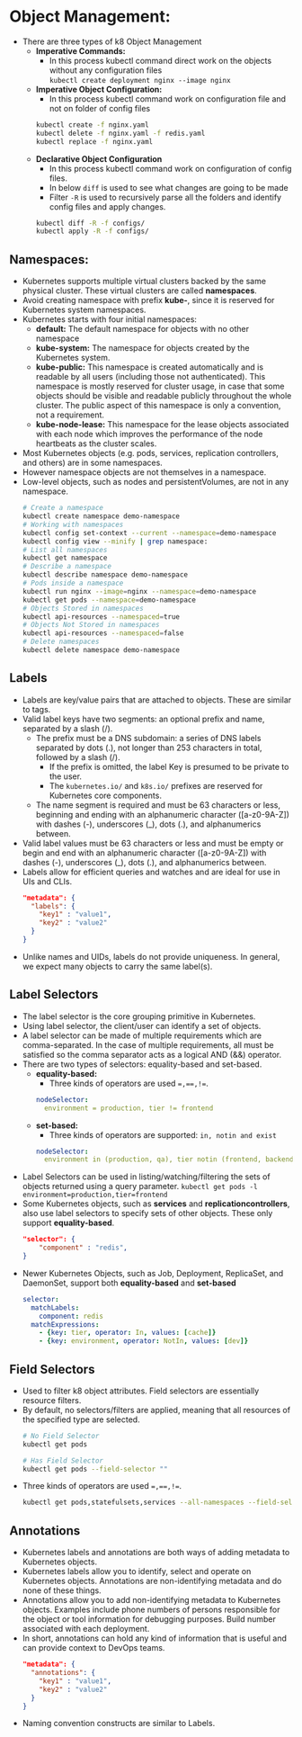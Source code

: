 # Object Management:

- There are three types of k8 Object Management
  - **Imperative Commands:**
    - In this process kubectl command direct work on the objects without any configuration files      
    `kubectl create deployment nginx --image nginx` 
  - **Imperative Object Configuration:**
    - In this process kubectl command work on configuration file and not on folder of config files   
    ```sh
    kubectl create -f nginx.yaml
    kubectl delete -f nginx.yaml -f redis.yaml
    kubectl replace -f nginx.yaml
    ```
  - **Declarative Object Configuration**
    - In this process kubectl command work on configuration of config files. 
    - In below `diff` is used to see what changes are going to be made
    - Filter `-R` is used to recursively parse all the folders and identify config files and apply changes.
    ```sh
    kubectl diff -R -f configs/
    kubectl apply -R -f configs/
    ```

## Namespaces:
- Kubernetes supports multiple virtual clusters backed by the same physical cluster. These virtual clusters are called **namespaces**. 
- Avoid creating namespace with prefix **kube-**, since it is reserved for Kubernetes system namespaces.
- Kubernetes starts with four initial namespaces:
  - **default:** The default namespace for objects with no other namespace
  - **kube-system:** The namespace for objects created by the Kubernetes system.
  - **kube-public:** This namespace is created automatically and is readable by all users (including those not authenticated). This namespace is mostly reserved for cluster usage, in case that some objects should be visible and readable publicly throughout the whole cluster. The public aspect of this namespace is only a convention, not a requirement.
  - **kube-node-lease:** This namespace for the lease objects associated with each node which improves the performance of the node heartbeats as the cluster scales.
- Most Kubernetes objects (e.g. pods, services, replication controllers, and others) are in some namespaces. 
- However namespace objects are not themselves in a namespace. 
- Low-level objects, such as nodes and persistentVolumes, are not in any namespace.
  ```sh
  # Create a namespace
  kubectl create namespace demo-namespace
  # Working with namespaces
  kubectl config set-context --current --namespace=demo-namespace
  kubectl config view --minify | grep namespace:
  # List all namespaces
  kubectl get namespace
  # Describe a namespace
  kubectl describe namespace demo-namespace
  # Pods inside a namespace
  kubectl run nginx --image=nginx --namespace=demo-namespace
  kubectl get pods --namespace=demo-namespace
  # Objects Stored in namespaces
  kubectl api-resources --namespaced=true
  # Objects Not Stored in namespaces
  kubectl api-resources --namespaced=false
  # Delete namespaces
  kubectl delete namespace demo-namespace
  ```

## Labels
- Labels are key/value pairs that are attached to objects. These are similar to tags.
- Valid label keys have two segments: an optional prefix and name, separated by a slash (/). 
  - The prefix must be a DNS subdomain: a series of DNS labels separated by dots (.), not longer than 253 characters in total, followed by a slash (/).
    - If the prefix is omitted, the label Key is presumed to be private to the user.
    - The `kubernetes.io/` and `k8s.io/` prefixes are reserved for Kubernetes core components.
  - The name segment is required and must be 63 characters or less, beginning and ending with an alphanumeric character ([a-z0-9A-Z]) with dashes (-), underscores (_), dots (.), and alphanumerics between. 
- Valid label values must be 63 characters or less and must be empty or begin and end with an alphanumeric character ([a-z0-9A-Z]) with dashes (-), underscores (_), dots (.), and alphanumerics between.
- Labels allow for efficient queries and watches and are ideal for use in UIs and CLIs.
  ```json
  "metadata": {
    "labels": {
      "key1" : "value1",
      "key2" : "value2"
    }
  }
  ```
- Unlike names and UIDs, labels do not provide uniqueness. In general, we expect many objects to carry the same label(s).

## Label Selectors
- The label selector is the core grouping primitive in Kubernetes.
- Using label selector, the client/user can identify a set of objects.
- A label selector can be made of multiple requirements which are comma-separated. In the case of multiple requirements, all must be satisfied so the comma separator acts as a logical AND (&&) operator.
- There are two types of selectors: equality-based and set-based.
  - **equality-based:** 
    - Three kinds of operators are used `=,==,!=`.
    ```yaml
    nodeSelector:
      environment = production, tier != frontend
    ```
  - **set-based:**  
    - Three kinds of operators are supported: `in, notin and exist`
    ```yaml
    nodeSelector:
      environment in (production, qa), tier notin (frontend, backend)
    ```
- Label Selectors can be used in listing/watching/filtering the sets of objects returned using a query parameter. 
  `kubectl get pods -l environment=production,tier=frontend`
- Some Kubernetes objects, such as **services** and **replicationcontrollers**, also use label selectors to specify sets of other objects. These only support **equality-based**.
  ```json
  "selector": {
      "component" : "redis",
  }
  ```
- Newer Kubernetes Objects, such as Job, Deployment, ReplicaSet, and DaemonSet, support both **equality-based** and **set-based**
  ```yaml
  selector:
    matchLabels:
      component: redis
    matchExpressions:
      - {key: tier, operator: In, values: [cache]}
      - {key: environment, operator: NotIn, values: [dev]}
  ```

## Field Selectors
- Used to filter k8 object attributes. Field selectors are essentially resource filters. 
- By default, no selectors/filters are applied, meaning that all resources of the specified type are selected.
  ```sh
  # No Field Selector
  kubectl get pods 
  
  # Has Field Selector
  kubectl get pods --field-selector ""
  ```
- Three kinds of operators are used `=,==,!=`.
  ```sh
  kubectl get pods,statefulsets,services --all-namespaces --field-selector=metadata.namespace!=default,spec.restartPolicy=Always
  ```

## Annotations 
- Kubernetes labels and annotations are both ways of adding metadata to Kubernetes objects.
- Kubernetes labels allow you to identify, select and operate on Kubernetes objects. Annotations are non-identifying metadata and do none of these things.
- Annotations allow you to add non-identifying metadata to Kubernetes objects. Examples include phone numbers of persons responsible for the object or tool information for debugging purposes. Build number associated with each deployment.
- In short, annotations can hold any kind of information that is useful and can provide context to DevOps teams.
  ```json
  "metadata": {
    "annotations": {
      "key1" : "value1",
      "key2" : "value2"
    }
  }
  ```
- Naming convention constructs are similar to Labels.